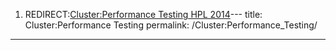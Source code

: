 1.  REDIRECT:[Cluster:Performance Testing HPL
    2014](Cluster:Performance_Testing_HPL_2014 "wikilink")---
title: Cluster:Performance Testing
permalink: /Cluster:Performance_Testing/
---

